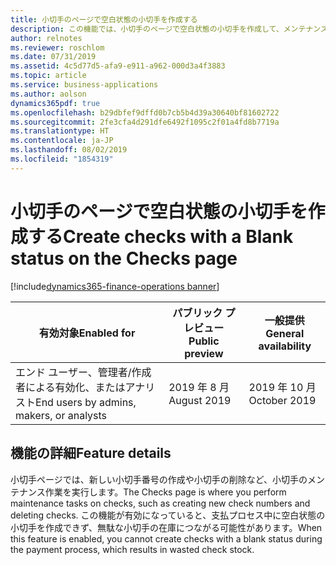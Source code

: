 ```yaml
---
title: 小切手のページで空白状態の小切手を作成する
description: この機能では、小切手のページで空白状態の小切手を作成して、メンテナンス作業をより効率よく実行し、無駄な小切手を防ぐことができます。
author: relnotes
ms.reviewer: roschlom
ms.date: 07/31/2019
ms.assetid: 4c5d77d5-afa9-e911-a962-000d3a4f3883
ms.topic: article
ms.service: business-applications
ms.author: aolson
dynamics365pdf: true
ms.openlocfilehash: b29dbfef9dffd0b7cb5b4d39a30640bf81602722
ms.sourcegitcommit: 2fe3cfa4d291dfe6492f1095c2f01a4fd8b7719a
ms.translationtype: HT
ms.contentlocale: ja-JP
ms.lasthandoff: 08/02/2019
ms.locfileid: "1854319"
---
```

# <a name="create-checks-with-a-blank-status-on-the-checks-page"></a><span data-ttu-id="63cba-103">小切手のページで空白状態の小切手を作成する</span><span class="sxs-lookup"><span data-stu-id="63cba-103">Create checks with a Blank status on the Checks page</span></span>
[!include[dynamics365-finance-operations banner](../includes/dynamics365-finance-operations.md)]

| <span data-ttu-id="63cba-104">有効対象</span><span class="sxs-lookup"><span data-stu-id="63cba-104">Enabled for</span></span>    |  <span data-ttu-id="63cba-105">パブリック プレビュー</span><span class="sxs-lookup"><span data-stu-id="63cba-105">Public preview</span></span> | <span data-ttu-id="63cba-106">一般提供</span><span class="sxs-lookup"><span data-stu-id="63cba-106">General availability</span></span> | 
| ---------- | ---------- |---------- |
|<span data-ttu-id="63cba-107">エンド ユーザー、管理者/作成者による有効化、またはアナリスト</span><span class="sxs-lookup"><span data-stu-id="63cba-107">End users by admins, makers, or analysts</span></span>|<span data-ttu-id="63cba-108">2019 年 8 月</span><span class="sxs-lookup"><span data-stu-id="63cba-108">August 2019</span></span>| <span data-ttu-id="63cba-109">2019 年 10 月</span><span class="sxs-lookup"><span data-stu-id="63cba-109">October 2019</span></span>|






## <a name="feature-details"></a><span data-ttu-id="63cba-110">機能の詳細</span><span class="sxs-lookup"><span data-stu-id="63cba-110">Feature details</span></span>
<!--feature detail start -->
<span data-ttu-id="63cba-111">小切手ページでは、新しい小切手番号の作成や小切手の削除など、小切手のメンテナンス作業を実行します。</span><span class="sxs-lookup"><span data-stu-id="63cba-111">The Checks page is where you perform maintenance tasks on checks, such as creating new check numbers and deleting checks.</span></span> <span data-ttu-id="63cba-112">この機能が有効になっていると、支払プロセス中に空白状態の小切手を作成できず、無駄な小切手の在庫につながる可能性があります。</span><span class="sxs-lookup"><span data-stu-id="63cba-112">When this feature is enabled, you cannot create checks with a blank status during the payment process, which results in wasted check stock.</span></span>
<!--feature detail end -->











